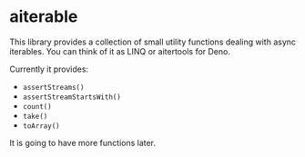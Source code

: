 <!-- deno-fmt-ignore-file -->

aiterable
=========

This library provides a collection of small utility functions dealing
with async iterables.  You can think of it as LINQ or aitertools for Deno.

Currently it provides:

 -  `assertStreams()`
 -  `assertStreamStartsWith()`
 -  `count()`
 -  `take()`
 -  `toArray()`

It is going to have more functions later.
